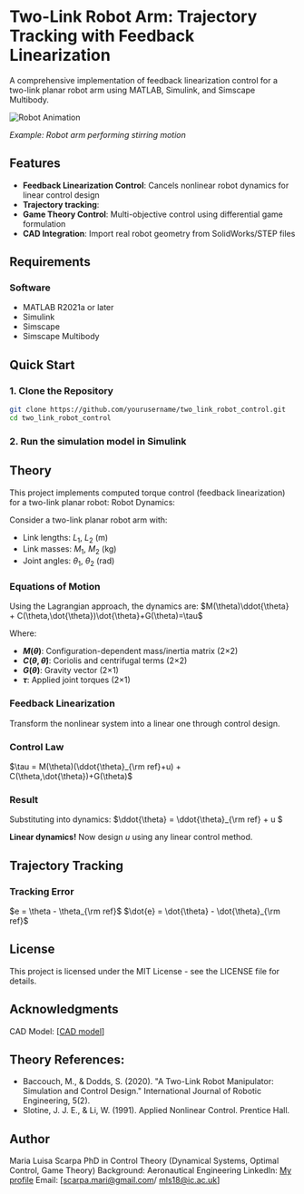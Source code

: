 # Two-Link Robot Arm: Trajectory Tracking with Feedback Linearization


A comprehensive implementation of feedback linearization control for a two-link planar robot arm using MATLAB, Simulink, and Simscape Multibody. 

![Robot Animation](demo/two_link_demo)

*Example: Robot arm performing stirring motion*

## Features

- **Feedback Linearization Control**: Cancels nonlinear robot dynamics for linear control design
- **Trajectory tracking**: 
- **Game Theory Control**: Multi-objective control using differential game formulation
- **CAD Integration**: Import real robot geometry from SolidWorks/STEP files


##  Requirements

### Software
- MATLAB R2021a or later
- Simulink
- Simscape
- Simscape Multibody


## Quick Start

### 1. Clone the Repository
```bash
git clone https://github.com/yourusername/two_link_robot_control.git
cd two_link_robot_control
```
### 2. Run the simulation model in Simulink

## Theory

This project implements computed torque control (feedback linearization) for a two-link planar robot:
Robot Dynamics:

Consider a two-link planar robot arm with:
- Link lengths: $L_1$, $L_2$ (m)
- Link masses: $M_1$, $M_2$ (kg)
- Joint angles: $\theta_1$, $\theta_2$ (rad)

### Equations of Motion

Using the Lagrangian approach, the dynamics are:
$M(\theta)\ddot{\theta} + C(\theta,\dot{\theta})\dot{\theta}+G(\theta)=\tau$

Where:
- **$M(\theta)$**: Configuration-dependent mass/inertia matrix (2×2)
- **$C(\theta,\dot{\theta})$**: Coriolis and centrifugal terms (2×2)
- **$G(\theta)$**: Gravity vector (2×1)
- **$\tau$**: Applied joint torques (2×1)


### Feedback Linearization


Transform the nonlinear system into a linear one through control design.

### Control Law
$\tau = M(\theta)(\ddot{\theta}_{\rm ref}+u) + C(\theta,\dot{\theta})+G(\theta)$

### Result

Substituting into dynamics:
$\ddot{\theta} = \ddot{\theta}_{\rm ref} + u $

**Linear dynamics!** Now design $u$ using any linear control method.

## Trajectory Tracking

### Tracking Error
$e = \theta - \theta_{\rm ref}$
$\dot{e} = \dot{\theta} - \dot{\theta}_{\rm ref}$


## License
This project is licensed under the MIT License - see the LICENSE file for details.


## Acknowledgments

CAD Model: [[CAD model](https://grabcad.com/library/two-link-robot-1)]


## Theory References:

- Baccouch, M., & Dodds, S. (2020). "A Two-Link Robot Manipulator: Simulation and Control Design." International Journal of Robotic Engineering, 5(2).
- Slotine, J. J. E., & Li, W. (1991). Applied Nonlinear Control. Prentice Hall.


## Author

Maria Luisa Scarpa
PhD in Control Theory (Dynamical Systems, Optimal Control, Game Theory)
Background: Aeronautical Engineering
LinkedIn: [My profile](https://www.linkedin.com/in/maria-luisa-scarpa-2000/)
Email: [scarpa.mari@gmail.com/ mls18@ic.ac.uk]
